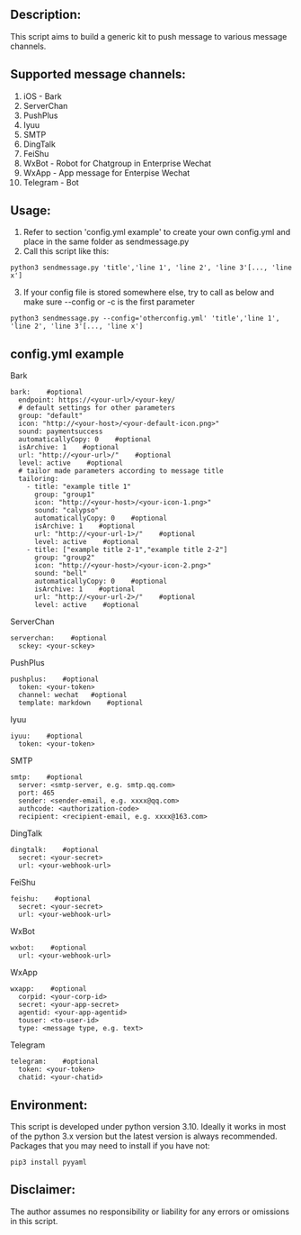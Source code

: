 ## Description:
This script aims to build a generic kit to push message to various message channels.
## Supported message channels:
  1. iOS - Bark
  2. ServerChan
  3. PushPlus
  4. Iyuu
  5. SMTP
  6. DingTalk
  7. FeiShu
  8. WxBot - Robot for Chatgroup in Enterprise Wechat
  9. WxApp - App message for Enterpise Wechat
 10. Telegram - Bot
## Usage:
1. Refer to section 'config.yml example' to create your own config.yml and place in the same folder as sendmessage.py
2. Call this script like this:
```
python3 sendmessage.py 'title','line 1', 'line 2', 'line 3'[..., 'line x']
```
3. If your config file is stored somewhere else, try to call as below and make sure --config or -c is the first parameter
```
python3 sendmessage.py --config='otherconfig.yml' 'title','line 1', 'line 2', 'line 3'[..., 'line x']
```

## config.yml example

Bark
```
bark:    #optional
  endpoint: https://<your-url>/<your-key/
  # default settings for other parameters
  group: "default"
  icon: "http://<your-host>/<your-default-icon.png>"
  sound: paymentsuccess
  automaticallyCopy: 0    #optional
  isArchive: 1    #optional
  url: "http://<your-url>/"    #optional
  level: active    #optional
  # tailor made parameters according to message title
  tailoring:
    - title: "example title 1"
      group: "group1"
      icon: "http://<your-host>/<your-icon-1.png>"
      sound: "calypso"
      automaticallyCopy: 0    #optional
      isArchive: 1    #optional
      url: "http://<your-url-1>/"    #optional
      level: active    #optional
    - title: ["example title 2-1","example title 2-2"]
      group: "group2"
      icon: "http://<your-host>/<your-icon-2.png>"
      sound: "bell"
      automaticallyCopy: 0    #optional
      isArchive: 1    #optional
      url: "http://<your-url-2>/"    #optional
      level: active    #optional
```
ServerChan
```
serverchan:    #optional
  sckey: <your-sckey>
```
PushPlus
```
pushplus:    #optional
  token: <your-token>
  channel: wechat   #optional
  template: markdown    #optional
```
Iyuu
```
iyuu:    #optional
  token: <your-token>
```
SMTP
```
smtp:    #optional
  server: <smtp-server, e.g. smtp.qq.com>
  port: 465
  sender: <sender-email, e.g. xxxx@qq.com>
  authcode: <authorization-code>
  recipient: <recipient-email, e.g. xxxx@163.com>
```
DingTalk
```
dingtalk:    #optional
  secret: <your-secret>
  url: <your-webhook-url>
```
FeiShu
```
feishu:    #optional
  secret: <your-secret>
  url: <your-webhook-url>
```
WxBot
```
wxbot:    #optional
  url: <your-webhook-url>
```
WxApp
```
wxapp:    #optional
  corpid: <your-corp-id>
  secret: <your-app-secret>
  agentid: <your-app-agentid>
  touser: <to-user-id>
  type: <message type, e.g. text>
```
Telegram
```
telegram:    #optional
  token: <your-token>
  chatid: <your-chatid>
```
## Environment:
This script is developed under python version 3.10.  Ideally it works in most of the python 3.x version but the latest version is always recommended.
Packages that you may need to install if you have not:
```
pip3 install pyyaml
```
## Disclaimer:
The author assumes no responsibility or liability for any errors or omissions in this script.

